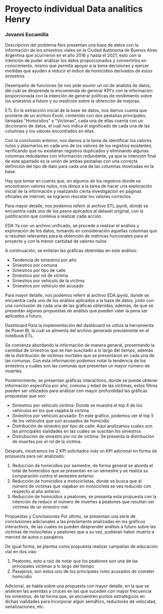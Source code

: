 # Proyecto individual Data analitics Henry
### Jovanni Escamilla

Descripcion del problema
Nos presentan una base de datos con la información de los siniestros víales en la Ciudad Autónoma de Buenos Aíres Argentina que ocurrieron en el año 2016 y hasta el 2021, esto con la intención de puder análizar los datos proporcionados y convertirlos en conocimiento, mismo que permita apoyar a la toma decisiones y ejercer medidas que ayuden a reducir el índice de homicidios derivados de estos siniestros.

Desempeño de funciones
Se nos pide asumir un rol de analista de datos, del cuál se desprende la encomienda de generar KPI's con la información proporcionada con la intención de generar políticas de rendimiento sobre los siniestros a futuro y su medición sobre la obtención de mejoras.

ETL
En la extracción inicial de la base de datos, nos damos cuenta que proviene de un archivo Excel, contenido con dos pestañas principales, llamadas "Homicidios" y "Víctimas", cada una de ellas cuenta con un diccionario de datos, el cuál nos indica el significado de cada una de las columnas y los valores encontrados en ellas.

Con la conclusión anterior, nos damos a la tarea de identificar los valores nulos y plasmarlos en cada uno de los valores de los registros existentes, verificando que no existieran registros duplicados y eliminando algunas columnas redudantes con información redundante, ya que la intención final de este apartado es la unión de ambas pestañas con una correcta definición del tipo de dato para cada una de las columnas mostradas en la base. 

Hay que tomar en cuenta que, en algunos de los registros donde se encontraron valores nulos, nos dimos a la tarea de hacer una exploración inicial de la información y realizando cierta investigación en páginas oficiales de internet, se lograron rescatar los valores correctos. 

Para mayor detalle, nos podemos referir al archivo ETL.ipynb, donde se encuentra cada uno de los pasos aplicados al dataset original, con la justificación que conlleva a realizar cada acción.

EDA
Ya con un archivo unificado, se procede a realizar el análisis y exploración de los datos, tomando en consideración aquellas columnas que sí resulten relevantes para la obtención de métricas funcionales para el proyecto y con la menor cantidad de valores nulos. 

A continuación, se enlistan las gráficas obtenidas en este análisis:
- Tendencia de siniestros por año
- Siniestros por comuna
- Siniestros por tipo de calle
- Siniestros por rol de víctima
- Siniestros por vehículo de la víctima
- Siniestros por vehículo del acusado

Para mayor detalle, nos podemos referir al archivo EDA.ipynb, donde se encuentra cada uno de los análisis aplicados a la base de datos, junto con una conclusión de cada una de las gráficas obtenidas, además, de que se presentan algunas propuestas de análisis que pueden valer la pena ser aplicados a futuro.

Dashboard
Para la implementación del dashboard se utiliza la herramienta de Power BI, la cuál se alimenta del archivo generado previamente en el notebook ETL.

Se comienza abordando la información de manera general, presentando la cantidad de siniestros que se han suscitado a lo largo del tiempo, además de la distribución de víctimas mortales que se presentaron en cada una de las comunas.
Con esta información podemos notar la tendencia de los siniestros y cuáles son las comunas que presentan un mayor número de muertes. 

Posteriormente, se presentan gráficas interactivos, donde se puede obtener información específica por año, comuna y edad de las víctimas, estos filtros pueden ser utilizados para análizar con mayor profundidad las gráficas propuestas que son:
- Siniestros por vehículo víctima: Donde se muestra el top 4 de los vehículos en los que viajaba la víctima
- Siniestros por vehículo acusado: En este gráfico, podemos ver el top 5 de los vehículos que son acusados de homicidio
- Distribución de siniestro por tipo de calle: Aquí analizamos cuáles son las principales vialidades en las cuáles se suscitan los siniestros
- Distrubución de siniestro por rol de víctima: Se presenta la distribución de muertes por el rol de la víctima.

Después, mostramos los 2 KPI solicitados más un KPI adicional en forma de propuesta para ser analizado:
1. Reducción de homicidios por semestre, de forma general se aborda el total de homicidios que se presentan en un semestre y se realiza su comparación contra el semestre anterior.
2. Reducción de homicidios a motociclistas, donde se busca que el número de víctimas que viajaban en motocicleta se vea reducido con respecto al año anterior.
3. Reducción de homicidios a peatones, se presenta esta propuesta con la intención de reducir el número de muertes a peatones que resultan ser víctimas de un siniestro vial.

Propuestas y Conclusiones
Por último, se presentan una seríe de conclusiones adicionales a las previamente analizadas en los gráficos interactivos, de las cuales se pueden desprender análisis a futuro sobre las víctimas de motociletas y peatones que a su vez, pudieran haber muerto a merced de autos o pasajeros. 

De igual forma, se plantea como propuesta realizar campañas de educación vial en dos vías:
1. Peatones, esto a raíz de notar que los peatones son una de las principales víctimas a lo largo del tiempo
2. Pasajeros, son estos uno de los principales roles acusados de cometer homicidio

Adicional, se habla sobre una propuesta con mayor detalle, en la que se analicen las avenidas y cruces en las que suceden con mayor frecuencia los siniestros, de tal forma que, se encuentren puntos estratégicos en dichas vialidades para incorporar algún semáforo, reductores de velocidad, señalizaciones, etc.
